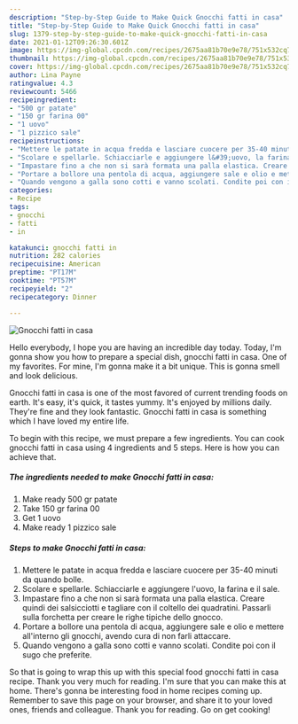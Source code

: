 ```yaml
---
description: "Step-by-Step Guide to Make Quick Gnocchi fatti in casa"
title: "Step-by-Step Guide to Make Quick Gnocchi fatti in casa"
slug: 1379-step-by-step-guide-to-make-quick-gnocchi-fatti-in-casa
date: 2021-01-12T09:26:30.601Z
image: https://img-global.cpcdn.com/recipes/2675aa81b70e9e78/751x532cq70/gnocchi-fatti-in-casa-recipe-main-photo.jpg
thumbnail: https://img-global.cpcdn.com/recipes/2675aa81b70e9e78/751x532cq70/gnocchi-fatti-in-casa-recipe-main-photo.jpg
cover: https://img-global.cpcdn.com/recipes/2675aa81b70e9e78/751x532cq70/gnocchi-fatti-in-casa-recipe-main-photo.jpg
author: Lina Payne
ratingvalue: 4.3
reviewcount: 5466
recipeingredient:
- "500 gr patate"
- "150 gr farina 00"
- "1 uovo"
- "1 pizzico sale"
recipeinstructions:
- "Mettere le patate in acqua fredda e lasciare cuocere per 35-40 minuti da quando bolle."
- "Scolare e spellarle. Schiacciarle e aggiungere l&#39;uovo, la farina e il sale."
- "Impastare fino a che non si sarà formata una palla elastica. Creare quindi dei salsicciotti e tagliare con il coltello dei quadratini. Passarli sulla forchetta per creare le righe tipiche dello gnocco."
- "Portare a bollore una pentola di acqua, aggiungere sale e olio e mettere all&#39;interno gli gnocchi, avendo cura di non farli attaccare."
- "Quando vengono a galla sono cotti e vanno scolati. Condite poi con il sugo che preferite."
categories:
- Recipe
tags:
- gnocchi
- fatti
- in

katakunci: gnocchi fatti in 
nutrition: 282 calories
recipecuisine: American
preptime: "PT17M"
cooktime: "PT57M"
recipeyield: "2"
recipecategory: Dinner

---
```



![Gnocchi fatti in casa](https://img-global.cpcdn.com/recipes/2675aa81b70e9e78/751x532cq70/gnocchi-fatti-in-casa-recipe-main-photo.jpg)

Hello everybody, I hope you are having an incredible day today. Today, I'm gonna show you how to prepare a special dish, gnocchi fatti in casa. One of my favorites. For mine, I'm gonna make it a bit unique. This is gonna smell and look delicious.

Gnocchi fatti in casa is one of the most favored of current trending foods on earth. It's easy, it's quick, it tastes yummy. It's enjoyed by millions daily. They're fine and they look fantastic. Gnocchi fatti in casa is something which I have loved my entire life.




To begin with this recipe, we must prepare a few ingredients. You can cook gnocchi fatti in casa using 4 ingredients and 5 steps. Here is how you can achieve that.

<!--inarticleads1-->

##### The ingredients needed to make Gnocchi fatti in casa:

1. Make ready 500 gr patate
1. Take 150 gr farina 00
1. Get 1 uovo
1. Make ready 1 pizzico sale




<!--inarticleads2-->

##### Steps to make Gnocchi fatti in casa:

1. Mettere le patate in acqua fredda e lasciare cuocere per 35-40 minuti da quando bolle.
1. Scolare e spellarle. Schiacciarle e aggiungere l&#39;uovo, la farina e il sale.
1. Impastare fino a che non si sarà formata una palla elastica. Creare quindi dei salsicciotti e tagliare con il coltello dei quadratini. Passarli sulla forchetta per creare le righe tipiche dello gnocco.
1. Portare a bollore una pentola di acqua, aggiungere sale e olio e mettere all&#39;interno gli gnocchi, avendo cura di non farli attaccare.
1. Quando vengono a galla sono cotti e vanno scolati. Condite poi con il sugo che preferite.




So that is going to wrap this up with this special food gnocchi fatti in casa recipe. Thank you very much for reading. I'm sure that you can make this at home. There's gonna be interesting food in home recipes coming up. Remember to save this page on your browser, and share it to your loved ones, friends and colleague. Thank you for reading. Go on get cooking!
